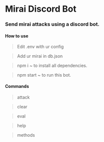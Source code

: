 # Mirai Discord Bot
### Send mirai attacks using a discord bot.
#### How to use

> Edit .env with ur config

> Add ur mirai in db.json

> npm i ~ to install all dependencies.

> npm start ~ to run this bot.

#### Commands

> attack

> clear

> eval

> help

> methods

